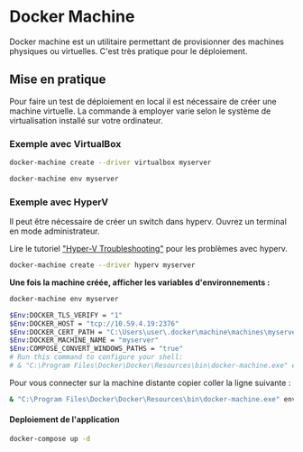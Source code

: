 # Docker Machine

Docker machine est un utilitaire permettant de provisionner des machines physiques ou virtuelles. C'est très pratique pour le déploiement.

## Mise en pratique

Pour faire un test de déploiement en local il est nécessaire de créer une machine virtuelle.
La commande à employer varie selon le système de virtualisation installé sur votre ordinateur.

### Exemple avec VirtualBox

```sh
docker-machine create --driver virtualbox myserver
```

```sh
docker-machine env myserver
```

### Exemple avec HyperV

Il peut être nécessaire de créer un switch dans hyperv. Ouvrez un terminal en mode administrateur.

Lire le tutoriel ["Hyper-V Troubleshooting"](https://rominirani.com/docker-machine-windows-10-hyper-v-troubleshooting-tips-367c1ea73c24) pour les problèmes avec hyperv.

```sh
docker-machine create --driver hyperv myserver
```

**Une fois la machine créée, afficher les variables d'environnements :**

```sh
docker-machine env myserver

$Env:DOCKER_TLS_VERIFY = "1"
$Env:DOCKER_HOST = "tcp://10.59.4.19:2376"
$Env:DOCKER_CERT_PATH = "C:\Users\user\.docker\machine\machines\myserver"
$Env:DOCKER_MACHINE_NAME = "myserver"
$Env:COMPOSE_CONVERT_WINDOWS_PATHS = "true"
# Run this command to configure your shell:
# & "C:\Program Files\Docker\Docker\Resources\bin\docker-machine.exe" env myserver | Invoke-Expression
```

Pour vous connecter sur la machine distante copier coller la ligne suivante :

```sh
& "C:\Program Files\Docker\Docker\Resources\bin\docker-machine.exe" env myserver | Invoke-Expression
```

#### Deploiement de l'application

```sh
docker-compose up -d
```